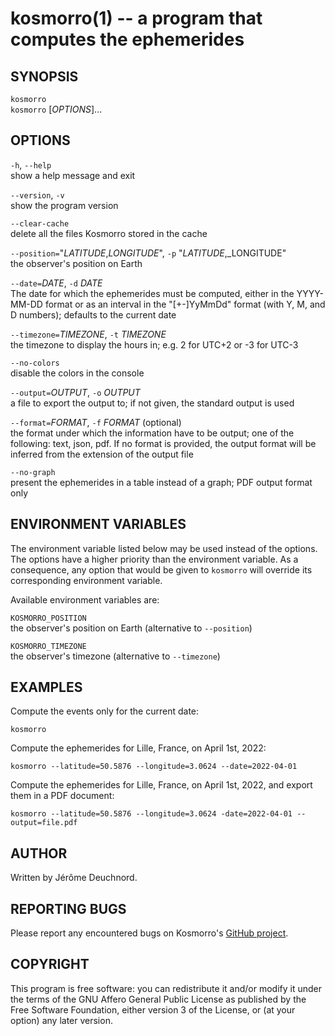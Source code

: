 # kosmorro(1) -- a program that computes the ephemerides

## SYNOPSIS

`kosmorro`  
`kosmorro` [_OPTIONS_]...

## OPTIONS

`-h`, `--help`  
    show a help message and exit

`--version`, `-v`  
    show the program version

`--clear-cache`  
    delete all the files Kosmorro stored in the cache

`--position=`"_LATITUDE_,_LONGITUDE_", `-p` "_LATITUDE_,_LONGITUDE"  
    the observer's position on Earth

`--date=`_DATE_, `-d` _DATE_  
    The date for which the ephemerides must be computed, either in the YYYY-MM-DD format or as an interval in the "[+-]YyMmDd" format (with Y, M, and D numbers); defaults to the current date

`--timezone=`_TIMEZONE_, `-t` _TIMEZONE_  
    the timezone to display the hours in; e.g. 2 for UTC+2 or -3 for UTC-3

`--no-colors`  
    disable the colors in the console

`--output=`_OUTPUT_, `-o` _OUTPUT_  
    a file to export the output to; if not given, the standard output is used

`--format=`_FORMAT_, `-f` _FORMAT_ (optional)  
    the format under which the information have to be output; one of the following: text, json, pdf. If no format is provided, the output format will be inferred from the extension of the output file

`--no-graph`  
    present the ephemerides in a table instead of a graph; PDF output format only

## ENVIRONMENT VARIABLES

The environment variable listed below may be used instead of the options.
The options have a higher priority than the environment variable.
As a consequence, any option that would be given to `kosmorro` will override its corresponding environment variable.

Available environment variables are:

`KOSMORRO_POSITION`  
    the observer's position on Earth (alternative to `--position`)
    
`KOSMORRO_TIMEZONE`  
    the observer's timezone (alternative to `--timezone`)

## EXAMPLES

Compute the events only for the current date:

```
kosmorro
```

Compute the ephemerides for Lille, France, on April 1st, 2022:

```
kosmorro --latitude=50.5876 --longitude=3.0624 --date=2022-04-01
```

Compute the ephemerides for Lille, France, on April 1st, 2022, and export them in a PDF document:

```
kosmorro --latitude=50.5876 --longitude=3.0624 -date=2022-04-01 --output=file.pdf
```

## AUTHOR

Written by Jérôme Deuchnord.

## REPORTING BUGS

Please report any encountered bugs on Kosmorro's [GitHub project](https://github.com/Deuchnord/kosmorro).

## COPYRIGHT

This program is free software: you can redistribute it and/or modify it under the terms of the GNU Affero General Public License as published by the Free Software Foundation, either version 3 of the License, or (at your option) any later version.

